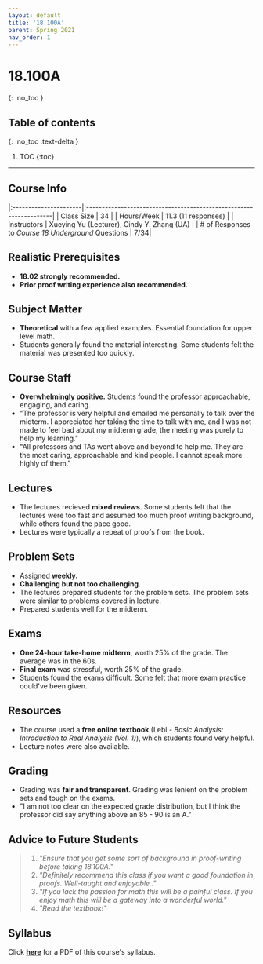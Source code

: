 ```yaml
---
layout: default
title: '18.100A'
parent: Spring 2021
nav_order: 1
---
```


# 18.100A
{: .no_toc }

## Table of contents
{: .no_toc .text-delta }

1. TOC
{:toc}

---

## Course Info

|:----------------------|:-------------------------------------------------------------------|
| Class Size            | 34                                                                 |
| Hours/Week            | 11.3 (11 responses)                                                 | 
| Instructors           | Xueying Yu (Lecturer), Cindy Y. Zhang (UA)   |
| # of Responses to *Course 18 Underground* Questions  | 7/34|

## Realistic Prerequisites
* **18.02 strongly recommended.**
* **Prior proof writing experience also recommended.**

## Subject Matter
* **Theoretical** with a few applied examples. Essential foundation for upper level math.
* Students generally found the material interesting. Some students felt the material was presented too quickly.

## Course Staff
* **Overwhelmingly positive.** Students found the professor approachable, engaging, and caring.
* "The professor is very helpful and emailed me personally to talk over the midterm. I appreciated her taking the time to talk with me, and I was not made to feel bad about my midterm grade, the meeting was purely to help my learning."
* "All professors and TAs went above and beyond to help me. They are the most caring, approachable and kind people. I cannot speak more highly of them."

## Lectures
* The lectures recieved **mixed reviews**. Some students felt that the lectures were too fast and assumed too much proof writing background, while others found the pace good.
* Lectures were typically a repeat of proofs from the book.

## Problem Sets
* Assigned **weekly.**
* **Challenging but not too challenging**.
* The lectures prepared students for the problem sets. The problem sets were similar to problems covered in lecture.
* Prepared students well for the midterm.

## Exams
* **One 24-hour take-home midterm**, worth 25% of the grade. The average was in the 60s.
* **Final exam** was stressful, worth 25% of the grade.
* Students found the exams difficult. Some felt that more exam practice could've been given.

## Resources
* The course used a **free online textbook** (Lebl - *Basic Analysis: Introduction to Real Analysis (Vol. 1)*), which students found very helpful.
* Lecture notes were also available.

## Grading
* Grading was **fair and transparent**. Grading was lenient on the problem sets and tough on the exams.
* "I am not too clear on the expected grade distribution, but I think the professor did say anything above an 85 - 90 is an A."

## Advice to Future Students
> 1. *"Ensure that you get some sort of background in proof-writing before taking 18.100A."*
> 2. *"Definitely recommend this class if you want a good foundation in proofs. Well-taught and enjoyable.."*
> 3. *"If you lack the passion for math this will be a painful class. If you enjoy math this will be a gateway into a wonderful world."*
> 4. *"Read the textbook!"*

## Syllabus
Click [**here**](/assets/files/100A_Syllabus_Spring2021.pdf) for a PDF of this course's syllabus.